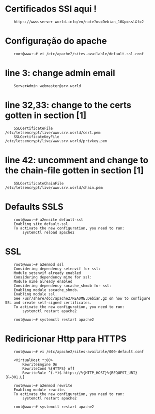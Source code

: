 # Certificados SSl aqui !

        https://www.server-world.info/en/note?os=Debian_10&p=ssl&f=2

# Configuração do apache

        root@www:~# vi /etc/apache2/sites-available/default-ssl.conf
    
# line 3: change admin email

        ServerAdmin webmaster@srv.world

# line 32,33: change to the certs gotten in section [1]

        SSLCertificateFile      /etc/letsencrypt/live/www.srv.world/cert.pem
        SSLCertificateKeyFile   /etc/letsencrypt/live/www.srv.world/privkey.pem

# line 42: uncomment and change to the chain-file gotten in section [1]
        
        SSLCertificateChainFile /etc/letsencrypt/live/www.srv.world/chain.pem

# Defaults SSLS

        root@www:~# a2ensite default-ssl
        Enabling site default-ssl.
        To activate the new configuration, you need to run:
            systemctl reload apache2

# SSL 

        root@www:~# a2enmod ssl
        Considering dependency setenvif for ssl:
        Module setenvif already enabled
        Considering dependency mime for ssl:
        Module mime already enabled
        Considering dependency socache_shmcb for ssl:
        Enabling module socache_shmcb.
        Enabling module ssl.
        See /usr/share/doc/apache2/README.Debian.gz on how to configure SSL and create self-signed certificates.
        To activate the new configuration, you need to run:
            systemctl restart apache2

        root@www:~# systemctl restart apache2

# Rediricionar Http para HTTPS

        root@www:~# vi /etc/apache2/sites-available/000-default.conf
        
        <VirtualHost *:80>
            RewriteEngine On
            RewriteCond %{HTTPS} off
            RewriteRule ^(.*)$ https://%{HTTP_HOST}%{REQUEST_URI} [R=301,L]

        root@www:~# a2enmod rewrite
        Enabling module rewrite.
        To activate the new configuration, you need to run:
            systemctl restart apache2

        root@www:~# systemctl restart apache2